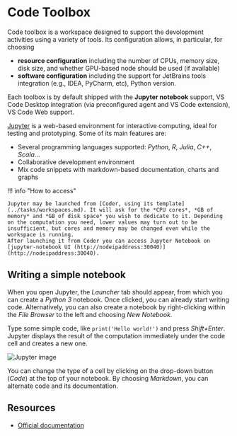 # Code Toolbox

Code toolbox is a workspace designed to support the devolopment activities using a variety of tools. Its configuration allows, in particular, for choosing

- **resource configuration** including the number of CPUs, memory size, disk size, and whether GPU-based node should be used (if available)
- **software configuration** including the support for JetBrains tools integration (e.g., IDEA, PyCharm, etc), Python version.

Each toolbox is by default shipped with the **Jupyter notebook** support, VS Code Desktop integration (via preconfigured agent and VS Code extension), 
VS Code Web support. 

[Jupyter](https://jupyter.org/) is a web-based environment for interactive computing, ideal for testing and prototyping. Some of its main features are:

- Several programming languages supported: *Python*, *R*, *Julia*, *C++*, *Scala*...
- Collaborative development environment
- Mix code snippets with markdown-based documentation, charts and graphs

!!! info "How to access"

    Jupyter may be launched from [Coder, using its template](../tasks/workspaces.md). It will ask for the *CPU cores*, *GB of memory* and *GB of disk space* you wish to dedicate to it. Depending on the computation you need, lower values may turn out to be insufficient, but cores and memory may be changed even while the workspace is running.
    After launching it from Coder you can access Jupyter Notebook on [jupyter-notebook UI (http://nodeipaddress:30040)](http://nodeipaddress:30040).

## Writing a simple notebook

When you open Jupyter, the *Launcher* tab should appear, from which you can create a *Python 3* notebook. Once clicked, you can already start writing code.
Alternatively, you can also create a notebook by right-clicking within the *File Browser* to the left and choosing *New Notebook*.

Type some simple code, like `print('Hello world!')` and press *Shift+Enter*. Jupyter displays the result of the computation immediately under the code cell and creates a new one.

![Jupyter image](../images/jupyter.png)

You can change the type of a cell by clicking on the drop-down button (*Code*) at the top of your notebook. By choosing *Markdown*, you can alternate code and its documentation.

## Resources

- [Official documentation](https://jupyterlab.readthedocs.io/en/latest/)